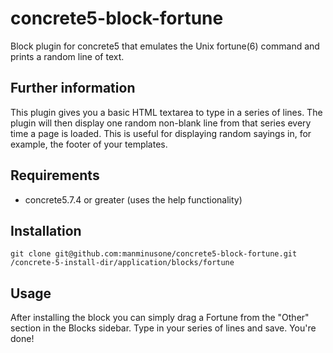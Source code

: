 # concrete5-block-fortune
Block plugin for concrete5 that emulates the Unix fortune(6) command and prints a random line of text.

## Further information
This plugin gives you a basic HTML textarea to type in a series of lines. The plugin will then display one random non-blank line from that series every time a page is loaded. This is useful for displaying random sayings in, for example, the footer of your templates.

## Requirements

* concrete5.7.4 or greater (uses the help functionality)

## Installation
```
git clone git@github.com:manminusone/concrete5-block-fortune.git /concrete-5-install-dir/application/blocks/fortune
```

## Usage
After installing the block you can simply drag a Fortune from the "Other" section in the Blocks sidebar. Type in your series of lines and save. You're done!


